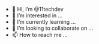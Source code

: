 - 👋 Hi, I’m @11techdev
- 👀 I’m interested in ...
- 🌱 I’m currently learning ...
- 💞️ I’m looking to collaborate on ...
- 📫 How to reach me ...

<!---
11techdev/11techdev is a ✨ special ✨ repository because its `README.md` (this file) appears on your GitHub profile.
You can click the Preview link to take a look at your changes.
--->
